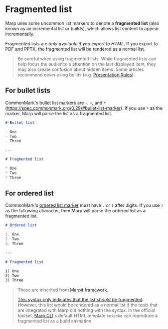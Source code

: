 # Fragmented list

Marp uses some uncommon list markers to denote a **fragmented list** (also known as an incremental list or builds), which allows list content to appear incrementally.

Fragmented lists are _only available if you export to HTML_. If you export to PDF and PPTX, the fragmented list will be rendered as a normal list.

> Be careful when using fragmented lists. While fragmented lists can help focus the audience's attention on the last displayed item, they may also create confusion about hidden items. Some articles recommend never using builds (e.g. [Presentation Rules](http://www.jilles.net/perma/2020/06/05/presentation-rules.html)).

## For bullet lists

CommonMark's bullet list markers are `-`, `+`, and `*`  (https://spec.commonmark.org/0.29/#bullet-list-marker). If you use `*` as the marker, Marp will parse the list as a fragmented list.

<!-- prettier-ignore-start -->

```markdown
# Bullet list

- One
- Two
- Three

---

# Fragmented list

* One
* Two
* Three
```

<!-- prettier-ignore-end -->

## For ordered list

CommonMark's [ordered list marker](https://spec.commonmark.org/0.29/#ordered-list-marker) must have `.` or `)` after digits.  If you use `)` as the following character, then Marp will parse the ordered list as a fragmented list.

<!-- prettier-ignore-start -->

```markdown
# Ordered list

1. One
2. Two
3. Three

---

# Fragmented list

1) One
2) Two
3) Three
```

<!-- prettier-ignore-end -->

> These are inherited from [Marpit framework](https://marpit.marp.app/fragmented-list).
>
> [This syntax only indicates that the list _should_ be fragmented](https://marpit.marp.app/fragmented-list?id=rendering). However, this list would be rendered as a normal list if the tools that are integrated with Marp did nothing with the syntax. In the official toolset, [Marp CLI](https://github.com/marp-team/marp-cli)'s default HTML template `bespoke` can reproduce a fragmented list as a build animation.
